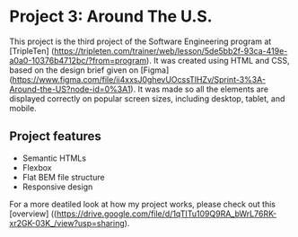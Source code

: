 # Project 3: Around The U.S.

This project is the third project of the Software Engineering program at [TripleTen] (https://tripleten.com/trainer/web/lesson/5de5bb2f-93ca-419e-a0a0-10376b4712bc/?from=program). It was created using HTML and CSS, based on the design brief given on [Figma] (https://www.figma.com/file/ii4xxsJ0ghevUOcssTlHZv/Sprint-3%3A-Around-the-US?node-id=0%3A1). It was made so all the elements are displayed correctly on popular screen sizes, including desktop, tablet, and mobile.

## Project features

- Semantic HTMLs
- Flexbox
- Flat BEM file structure
- Responsive design

For a more deatiled look at how my project works, please check out this [overview] ((https://drive.google.com/file/d/1qTITu109Q9RA_bWrL76RK-xr2GK-03K_/view?usp=sharing).
